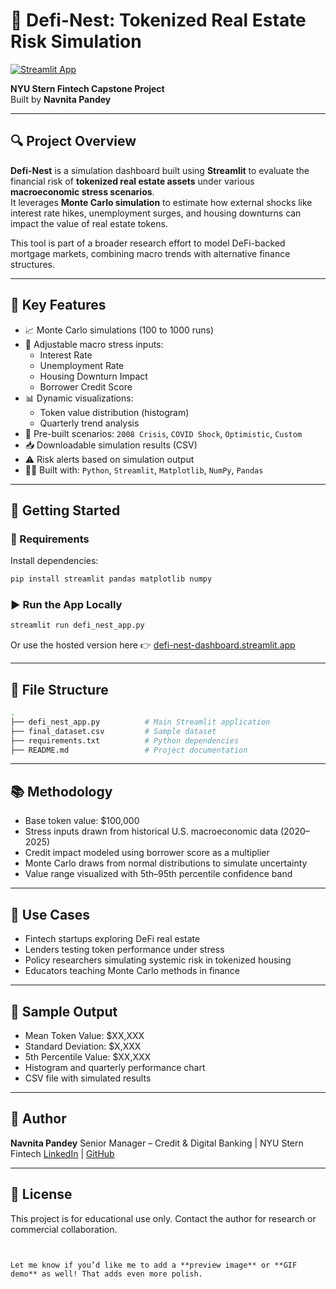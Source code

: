 # 🏡 Defi-Nest: Tokenized Real Estate Risk Simulation

[![Streamlit App](https://static.streamlit.io/badges/streamlit_badge_black_white.svg)](https://defi-nest-dashboard.streamlit.app/)

**NYU Stern Fintech Capstone Project**  
Built by **Navnita Pandey**

---

## 🔍 Project Overview

**Defi-Nest** is a simulation dashboard built using **Streamlit** to evaluate the financial risk of **tokenized real estate assets** under various **macroeconomic stress scenarios**.  
It leverages **Monte Carlo simulation** to estimate how external shocks like interest rate hikes, unemployment surges, and housing downturns can impact the value of real estate tokens.

This tool is part of a broader research effort to model DeFi-backed mortgage markets, combining macro trends with alternative finance structures.

---

## 🎯 Key Features

- 📈 Monte Carlo simulations (100 to 1000 runs)  
- 🏦 Adjustable macro stress inputs:  
  - Interest Rate  
  - Unemployment Rate  
  - Housing Downturn Impact  
  - Borrower Credit Score  
- 📊 Dynamic visualizations:  
  - Token value distribution (histogram)  
  - Quarterly trend analysis  
- 🧪 Pre-built scenarios: `2008 Crisis`, `COVID Shock`, `Optimistic`, `Custom`  
- 📥 Downloadable simulation results (CSV)  
- ⚠️ Risk alerts based on simulation output  
- 👩‍💻 Built with: `Python`, `Streamlit`, `Matplotlib`, `NumPy`, `Pandas`

---

## 🚀 Getting Started

### 🔧 Requirements

Install dependencies:

```bash
pip install streamlit pandas matplotlib numpy
````

### ▶️ Run the App Locally

```bash
streamlit run defi_nest_app.py
```

Or use the hosted version here 👉 [defi-nest-dashboard.streamlit.app](https://defi-nest-dashboard.streamlit.app/)

---

## 📁 File Structure

```bash
.
├── defi_nest_app.py          # Main Streamlit application
├── final_dataset.csv         # Sample dataset
├── requirements.txt          # Python dependencies
├── README.md                 # Project documentation
```

---

## 📚 Methodology

* Base token value: \$100,000
* Stress inputs drawn from historical U.S. macroeconomic data (2020–2025)
* Credit impact modeled using borrower score as a multiplier
* Monte Carlo draws from normal distributions to simulate uncertainty
* Value range visualized with 5th–95th percentile confidence band

---

## 🧠 Use Cases

* Fintech startups exploring DeFi real estate
* Lenders testing token performance under stress
* Policy researchers simulating systemic risk in tokenized housing
* Educators teaching Monte Carlo methods in finance

---

## 📎 Sample Output

* Mean Token Value: \$XX,XXX
* Standard Deviation: \$X,XXX
* 5th Percentile Value: \$XX,XXX
* Histogram and quarterly performance chart
* CSV file with simulated results

---

## 👤 Author

**Navnita Pandey**
Senior Manager – Credit & Digital Banking | NYU Stern Fintech
[LinkedIn](https://www.linkedin.com/in/navnita-pandey) | [GitHub](https://github.com/Navi20590)

---

## 📄 License

This project is for educational use only. Contact the author for research or commercial collaboration.

```


Let me know if you’d like me to add a **preview image** or **GIF demo** as well! That adds even more polish.
```
